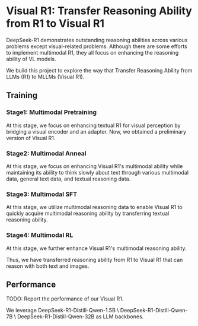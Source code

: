 # Visual R1: Transfer Reasoning Ability from R1 to Visual R1

DeepSeek-R1 demonstrates outstanding reasoning abilities across various problems except visual-related problems. Although there are some efforts to implement multimodal R1, they all focus on enhancing the reasoning ability of VL models. 

We build this project to explore the way that Transfer Reasoning Ability from LLMs (R1) to MLLMs (Visual R1).

## Training
### Stage1: Multimodal Pretraining
At this stage, we focus on enhancing textual R1 for visual perception by bridging a visual encoder and an adapter. Now, we obtained a preliminary version of Visual R1.

### Stage2: Multimodal Anneal
At this stage, we focus on enhancing Visual R1's multimodal ability while maintaining its ability to think slowly about text through various multimodal data, general text data, and textual reasoning data.

### Stage3: Multimodal SFT
At this stage, we utilize multimodal reasoning data to enable Visual R1 to quickly acquire multimodal reasoning ability by transferring textual reasoning ability.

### Stage4: Multimodal RL
At this stage, we further enhance Visual R1's multimodal reasoning ability. 

Thus, we have transferred reasoning ability from R1 to Visual R1 that can reason with both text and images. 

## Performance
TODO: Report the performance of our Visual R1.

We leverage DeepSeek-R1-Distill-Qwen-1.5B \ DeepSeek-R1-Distill-Qwen-7B \ DeepSeek-R1-Distill-Qwen-32B as LLM backbones.
